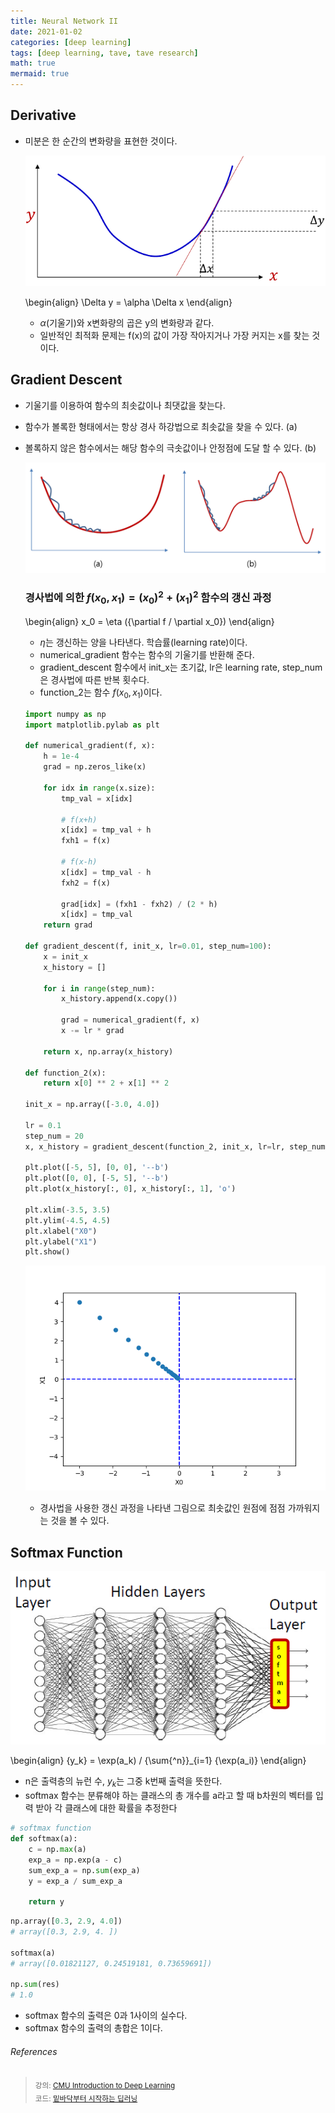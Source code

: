 ```yaml
---
title: Neural Network II
date: 2021-01-02
categories: [deep learning]
tags: [deep learning, tave, tave research]
math: true
mermaid: true
---
```


## Derivative

- 미분은 한 순간의 변화량을 표현한 것이다.

  ![derivative.png](/assets/img/posts/TaveResearch/neuralN2/derivative.png)

  \begin{align}
  \Delta y = \alpha \Delta x
  \end{align}

  - $\alpha$(기울기)와 x변화량의 곱은 y의 변화량과 같다.
  - 일반적인 최적화 문제는 f(x)의 값이 가장 작아지거나 가장 커지는 x를 찾는 것이다.

## Gradient Descent

- 기울기를 이용하여 함수의 최솟값이나 최댓값을 찾는다.
- 함수가 볼록한 형태에서는 항상 경사 하강법으로 최솟값을 찾을 수 있다. (a)
- 볼록하지 않은 함수에서는 해당 함수의 극솟값이나 안정점에 도달 할 수 있다. (b)

  ![gradDescent.png](/assets/img/posts/TaveResearch/neuralN2/gradDescent.png)

  ### 경사법에 의한 $f(x_0, x_1) = (x_0)^2 + (x_1)^2$ 함수의 갱신 과정

  \begin{align}
  x_0 = \eta ({\partial f / \partial x_0})
  \end{align}

  - $\eta$는 갱신하는 양을 나타낸다. 학습률(learning rate)이다.
  - numerical_gradient 함수는 함수의 기울기를 반환해 준다.
  - gradient_descent 함수에서 init_x는 초기값, lr은 learning rate, step_num은 경사법에 따른 반복 횟수다.
  - function_2는 함수 $f(x_0,x_1)$이다.

  ```python
  import numpy as np
  import matplotlib.pylab as plt

  def numerical_gradient(f, x):
      h = 1e-4
      grad = np.zeros_like(x)

      for idx in range(x.size):
          tmp_val = x[idx]

          # f(x+h)
          x[idx] = tmp_val + h
          fxh1 = f(x)

          # f(x-h)
          x[idx] = tmp_val - h
          fxh2 = f(x)

          grad[idx] = (fxh1 - fxh2) / (2 * h)
          x[idx] = tmp_val
      return grad

  def gradient_descent(f, init_x, lr=0.01, step_num=100):
      x = init_x
      x_history = []

      for i in range(step_num):
          x_history.append(x.copy())

          grad = numerical_gradient(f, x)
          x -= lr * grad

      return x, np.array(x_history)

  def function_2(x):
      return x[0] ** 2 + x[1] ** 2

  init_x = np.array([-3.0, 4.0])

  lr = 0.1
  step_num = 20
  x, x_history = gradient_descent(function_2, init_x, lr=lr, step_num=step_num)

  plt.plot([-5, 5], [0, 0], '--b')
  plt.plot([0, 0], [-5, 5], '--b')
  plt.plot(x_history[:, 0], x_history[:, 1], 'o')

  plt.xlim(-3.5, 3.5)
  plt.ylim(-4.5, 4.5)
  plt.xlabel("X0")
  plt.ylabel("X1")
  plt.show()
  ```

  ![gradientDescent.png](/assets/img/posts/TaveResearch/neuralN2/gradientDescent.png)

  - 경사법을 사용한 갱신 과정을 나타낸 그림으로 최솟값인 원점에 점점 가까워지는 것을 볼 수 있다.

## Softmax Function

![softmax.png](/assets/img/posts/TaveResearch/neuralN2/softmax.png)

\begin{align}
{y_k} = \exp(a_k) / {\sum{^n}}\_{i=1} {\exp(a_i)}
\end{align}

- n은 출력층의 뉴런 수, $y_k$는 그중 k번째 출력을 뜻한다.
- softmax 함수는 분류해야 하는 클래스의 총 개수를 a라고 할 때 b차원의 벡터를 입력 받아 각 클래스에 대한 확률을 추정한다

```python
# softmax function
def softmax(a):
    c = np.max(a)
    exp_a = np.exp(a - c)
    sum_exp_a = np.sum(exp_a)
    y = exp_a / sum_exp_a

    return y
```

```python
np.array([0.3, 2.9, 4.0])
# array([0.3, 2.9, 4. ])

softmax(a)
# array([0.01821127, 0.24519181, 0.73659691])

np.sum(res)
# 1.0
```

- softmax 함수의 출력은 0과 1사이의 실수다.
- softmax 함수의 출력의 총합은 1이다.

###### References

> <sub>강의: [CMU Introduction to Deep Learning](https://deeplearning.cs.cmu.edu/F20/index.html)</sub>  
> <sub>코드: [밑바닥부터 시작하는 딥러닝](https://www.hanbit.co.kr/store/books/look.php?p_code=B8475831198)</sub>
